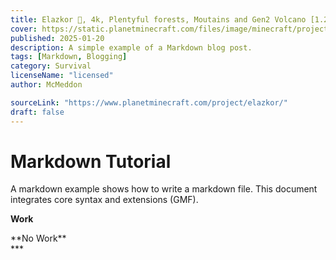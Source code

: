 ```yaml
---
title: Elazkor 🌋, 4k, Plentyful forests, Moutains and Gen2 Volcano [1.21.5, survival friendly, Download, Java, Minecraft World]
cover: https://static.planetminecraft.com/files/image/minecraft/project/2025/228/18752337-o_xl.webp
published: 2025-01-20
description: A simple example of a Markdown blog post.
tags: [Markdown, Blogging]
category: Survival
licenseName: "licensed"
author: McMeddon

sourceLink: "https://www.planetminecraft.com/project/elazkor/"
draft: false
---
```


# Markdown Tutorial

A markdown example shows how to write a markdown file. This document integrates core syntax and extensions (GMF).

<span>**Work**</span>

<div>
  **No Work**
</div>
***
